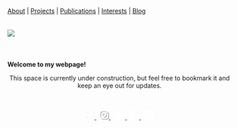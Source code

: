 <p align="center">
  
  <a href="about.md">About</a> |
  <a href="#">Projects</a> |
  <a href="#">Publications</a> | 
  <a href="#">Interests</a> |
  <a href="#">Blog</a>
  <br><br><br>
  <img src="https://www.outlookindia.com/outlooktraveller/public/uploads/2018/06/Forest-Dirang-Arunachal-Pradesh.jpg">
  <br><br><br><br>
  <b>Welcome to my webpage!</b><br>
  <p align="center">This space is currently under construction, but feel free to bookmark it and keep an eye out for updates. </p>
  <br>
 </p>
 
 <p align="center">
  
  <a href="https://www.twitter.com/unmixablemix">
    <img src="twitter.png" alt="drawing" width="20"/>
  </a> &nbsp;
  <a href="https://www.instagram.com/unmixablemix">
    <img src="instagram.png" alt="drawing" width="20"/>
  </a> &nbsp;
  <a href="https://github.com/unmixablemix">
    <img src="github.png" alt="drawing" width="25"/>
  </a> &nbsp;
  <a href="https://stackexchange.com/users/10175753/unmixablemix">
    <img src="stackoverflow.png" alt="drawing" width="20"/>
  </a> &nbsp;
  <a href="https://www.researchgate.net/profile/Alakananda-Maitra">
    <img src="researchgate.png" alt="drawing" width="20"/>
  </a>

</p>



